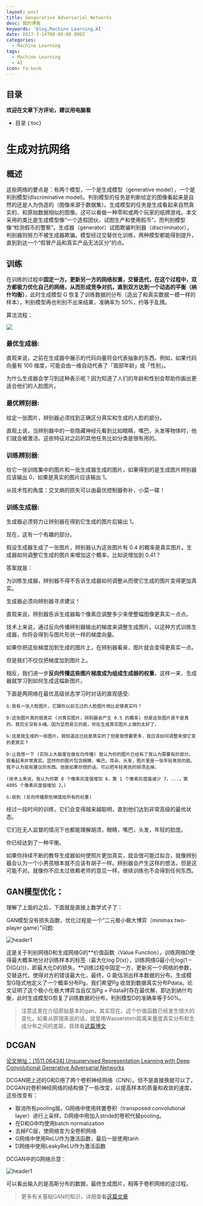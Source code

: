 ```yaml
---
layout: post
title: Gengerative Adversarial Networks
desc: 我的博客
keywords: 'blog,Machine Learning,AI'
date: 2017-3-14T00:00:00.000Z
categories:
  - Machine Learning
tags:
  - Machine Learning
  - AI
icon: fa-book
---
```



## 目录
**欢迎在文章下方评论，建议用电脑看**

* 目录
{:toc}



# 生成对抗网络

## 概述

这些网络的要点是：有两个模型，一个是生成模型（generative model），一个是判别模型(discriminative model)。判别模型的任务是判断给定的图像看起来是自然的还是人为伪造的（图像来源于数据集）。生成模型的任务是生成看起来自然真实的、和原始数据相似的图像。这可以看做一种零和或两个玩家的纸牌游戏。本文采用的类比是生成模型像“一个造假团伙，试图生产和使用假币”，而判别模型像“检测假币的警察”。生成器（generator）试图欺骗判别器（discriminator），判别器则努力不被生成器欺骗。模型经过交替优化训练，两种模型都能得到提升，直到到达一个“假冒产品和真实产品无法区分”的点。

## 训练

在训练的过程中**固定一方，更新另一方的网络权重，交替迭代，在这个过程中，双方都极力优化自己的网络，从而形成竞争对抗，直到双方达到一个动态的平衡（纳什均衡）**，此时生成模型 G 恢复了训练数据的分布（造出了和真实数据一模一样的样本），判别模型再也判别不出来结果，准确率为 50%，约等于乱猜。

算法流程：

![](http://img.blog.csdn.net/20160915122301396)



### 最优生成器:

直观来说，之前在生成器中展示的代码向量将会代表抽象的东西。例如，如果代码向量有 100 维度，可能会由一维自动代表了「面部年龄」或「性别」。

为什么生成器会学习到这种表示呢？因为知道了人们的年龄和性别会帮助你画出更适合他们的人脸图片。

### 最优辨别器:

给定一张图片，辨别器必须找到正确区分真实和生成的人脸的部分。

直观上说，当辨别器中的一些隐藏神经元看到比如眼睛，嘴巴，头发等物体时，他们就会被激活。这些特征对之后的其他任务比如分类是很有用的。

### 训练辨别器:

给它一张训练集中的图片和一张生成器生成的图片，如果得到的是生成图片辨别器应该输出 0，如果是真实的图片应该输出 1。

从技术性的角度：交叉熵的损失可以由最优控制器弥补，小菜一碟！

### 训练生成器:

生成器必须努力让辨别器在得到它生成的图片后输出 1。

现在，这有一个有趣的部分。

假设生成器生成了一张图片，辨别器认为这张图片有 0.4 的概率是真实图片。生成器如何调整它生成的图片来增加这个概率，比如说增加到 0.41？

答案就是：

为训练生成器，辨别器不得不告诉生成器如何调整从而使它生成的图片变得更加真实。

生成器必须向辨别器寻求建议！

直观来说，辨别器告诉生成器每个像素应调整多少来使整幅图像更真实一点点。

技术上来说，通过反向传播辨别器输出的梯度来调整生成图片。以这种方式训练生成器，你将会得到与图片形状一样的梯度向量。

如果你把这些梯度加到生成的图片上，在辨别器看来，图片就会变得更真实一点。

但是我们不仅仅把梯度加到图片上。

相反，我们进一步**反向传播这些图片梯度成为组成生成器的权重**，这样一来，生成器就学习到如何生成这幅新图片。


下面是两网络在最优高级状态学习时对话的直观感受:

    G:我有一张人脸图片，它跟你以前见过的人脸图片相比足够真实吗？

    D:这张图片真的很真实 (对真实图片，辨别器会产生 0.5 的概率) 但是这张图片是不是真的，我完全没有头绪。因为显而易见的是，你在生成真实图片上做的太好了。

    G:这是我生成的一张图片。我知道这已经是真实的了但是我想要更多，我应该如何调整来使它变的更真实？

    D:让我想一下 (实际上大脑里在做反向传播) 我认为你的图片已经有了我认为需要有的部分。我看起来非常真实。显然你的图片包含眼睛，嘴巴，耳朵，头发，图片里是一张年轻男孩的脸。我不认为我有建议的东西。但是如果你想的话，可以把年轻男孩的胡须去掉。

    (技术上来说，我认为你第 0 个像素灰度值增加 6，第 1 个像素灰度值减少 7，...，第 4095 个像素灰度值增加 2。)

    G:收到 (反向传播那些梯度给所有的权重)

经过一段时间的训练，它们会变得越来越聪明，直到他们达到非常高级的最优状态。

它们在无人监督的情况下也都能理解胡须，眼睛，嘴巴，头发，年轻的脸庞。

你已经达到了一种平衡。

如果你持续不断的教导生成器如何使照片更加真实，就会很可能过拟合，就像辨别器会认为一个小男孩根本就不应该有胡子一样。辨别器会产生这样的想法，但是这可能不对。就像你不应太过依赖老师的意见一样。继续训练也不会得到任何东西。

##  GAN模型优化：

理解了上面的之后，下面就是直接上数学式子了：

GAN模型没有损失函数，优化过程是一个“二元极小极大博弈（minimax two-player game）”问题:

<img src="{{ site.img_path }}/Machine Learning/gan_loss.png" alt="header1" style="height:auto!important;width:auto%;max-width:1020px;"/>

这是关于判别网络D和生成网络G的**价值函数（Value Function），训练网络D使得最大概率地分对训练样本的标签（最大化log D(x)），训练网络G最小化log(1 – D(G(z)))，即最大化D的损失。**训练过程中固定一方，更新另一个网络的参数，交替迭代，使得对方的错误最大化，最终，G 能估测出样本数据的分布。生成模型G隐式地定义了一个概率分布Pg，我们希望Pg 收敛到数据真实分布Pdata。论文证明了这个极小化极大博弈当且仅当Pg = Pdata时存在最优解，即达到纳什均衡，此时生成模型G恢复了训练数据的分布，判别模型D的准确率等于50%。

>注意这里在介绍原始基本的gan，其实现在，这个价值函数已经发生很大的变化，如果从原理来说的话，就是用Wasserstein距离来量度真实分布和生成分布之间的差距，具体看[这篇博文]()

## DCGAN

[论文地址：[1511.06434] Unsupervised Representation Learning with Deep Convolutional Generative Adversarial Networks](https://arxiv.org/pdf/1511.06434.pdf)



DCGAN把上述的G和D用了两个卷积神经网络（CNN）。但不是直接换就可以了，DCGAN对卷积神经网络的结构做了一些改变，以提高样本的质量和收敛的速度，这些改变有：

* 取消所有pooling层。G网络中使用转置卷积（transposed convolutional layer）进行上采样，D网络中用加入stride的卷积代替pooling。
* 在D和G中均使用batch normalization
* 去掉FC层，使网络变为全卷积网络
* G网络中使用ReLU作为激活函数，最后一层使用tanh
* D网络中使用LeakyReLU作为激活函数

DCGAN中的G网络示意：

<img src="{{ site.img_path }}/Machine Learning/gan_model_dc.png" alt="header1" style="height:auto!important;width:auto%;max-width:1020px;"/>

可以看出输入的是高斯分布的数据，最终生成图片，相等于卷积网络的逆过程。


>更多有关基础GAN的知识，详细查看[这篇文章]()




